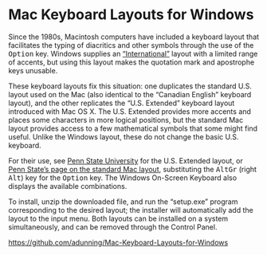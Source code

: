 # Mac Keyboard Layouts for Windows

Since the 1980s, Macintosh computers have included a keyboard layout that facilitates the typing of diacritics and other symbols through the use of the <kbd>Option</kbd> key. Windows supplies an [“International”](http://symbolcodes.tlt.psu.edu/accents/codeint.html) layout with a limited range of accents, but using this layout makes the quotation mark and apostrophe keys unusable.

These keyboard layouts fix this situation: one duplicates the standard U.S. layout used on the Mac (also identical to the “Canadian English” keyboard layout), and the other replicates the “U.S. Extended” keyboard layout introduced with Mac OS X. The U.S. Extended provides more accents and places some characters in more logical positions, but the standard Mac layout provides access to a few mathematical symbols that some might find useful. Unlike the Windows layout, these do not change the basic U.S. keyboard.

For their use, see [Penn State University](https://sites.psu.edu/symbolcodes/mac/codemacext/) for the U.S. Extended layout, or [Penn State’s page on the standard Mac layout](https://sites.psu.edu/symbolcodes/mac/codemac/), substituting the <kbd>AltGr</kbd> (right <kbd>Alt</kbd>) key for the <kbd>Option</kbd> key. The Windows On-Screen Keyboard also displays the available combinations.

To install, unzip the downloaded file, and run the “setup.exe” program corresponding to the desired layout; the installer will automatically add the layout to the input menu. Both layouts can be installed on a system simultaneously, and can be removed through the Control Panel.

https://github.com/adunning/Mac-Keyboard-Layouts-for-Windows
